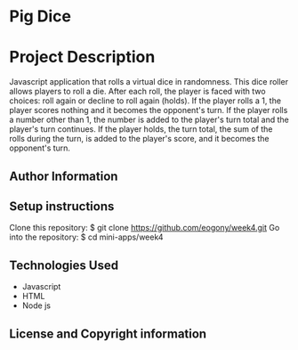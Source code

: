 # Pig Dice

# Project Description

Javascript application that rolls a virtual dice in randomness. This dice roller allows players to roll a die.  After each roll, the player is faced with two choices: roll again or decline to roll again (holds). 
If the player rolls a 1, the player scores nothing and it becomes the opponent's turn. 
If the player rolls a number other than 1, the number is added to the player's turn total and the player's turn continues. 
If the player holds, the turn total, the sum of the rolls during the turn, is added to the player's score, and it becomes the opponent's turn.

## Author Information

## Setup instructions

Clone this repository: $ git clone https://github.com/eogony/week4.git Go into the repository: $ cd mini-apps/week4

## Technologies Used

- Javascript
- HTML
- Node js

## License and Copyright information